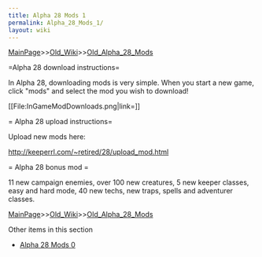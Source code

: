 ```yaml
---
title: Alpha 28 Mods 1
permalink: Alpha_28_Mods_1/
layout: wiki
---
```


[MainPage](/keeperrl_wiki/ "wikilink")>>[Old_Wiki](/keeperrl_wiki/Old_Wiki "wikilink")>>[Old_Alpha_28_Mods](/keeperrl_wiki/Old_Alpha_28_Mods "wikilink")

=Alpha 28 download instructions=

In Alpha 28, downloading mods is very simple. When you start a new game, click &quot;mods&quot; and select the mod you wish to download!

[[File:InGameModDownloads.png|link=]]

= Alpha 28 upload instructions=

Upload new mods here:

http://keeperrl.com/~retired/28/upload_mod.html

= Alpha 28 bonus mod =

11 new campaign enemies, over 100 new creatures, 5 new keeper classes, easy and hard mode, 40 new techs, new traps, spells and adventurer classes.

[MainPage](/keeperrl_wiki/ "wikilink")>>[Old_Wiki](/keeperrl_wiki/Old_Wiki "wikilink")>>[Old_Alpha_28_Mods](/keeperrl_wiki/Old_Alpha_28_Mods "wikilink")

Other items in this section
-    [Alpha 28 Mods 0](/keeperrl_wiki/Alpha_28_Mods_0 "wikilink")
